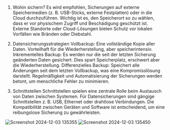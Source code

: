 1. Wohin sichern?
Es wird empfohlen, Sicherungen auf externe Speichermedien (z. B. USB-Sticks, externe Festplatten) oder in die Cloud durchzuführen.
Wichtig ist es, den Speicherort so zu wählen, dass er vor physischem Zugriff und Beschädigung geschützt ist.
Externe Standorte oder Cloud-Lösungen bieten Schutz vor lokalen Vorfällen wie Bränden oder Diebstahl.

2. Datensicherungsstrategien
Vollbackup: Eine vollständige Kopie aller Daten. Vorteilhaft für die Wiederherstellung, aber speicherintensiv.
Inkrementelles Backup: Es werden nur die seit der letzten Sicherung geänderten Daten gesichert. Dies spart Speicherplatz, erschwert aber die Wiederherstellung.
Differenzielles Backup: Speichert alle Änderungen seit dem letzten Vollbackup, was eine Kompromisslösung darstellt.
Regelmäßigkeit und Automatisierung der Sicherungen werden betont, um menschliche Fehler zu minimieren.

3. Schnittstellen
Schnittstellen spielen eine zentrale Rolle beim Austausch von Daten zwischen Systemen.
Für Datensicherungen sind gängige Schnittstellen z. B. USB, Ethernet oder drahtlose Verbindungen.
Die Kompatibilität zwischen Geräten und Software ist entscheidend, um eine reibungslose Sicherung zu gewährleisten.



![Screenshot 2024-12-03 135355](https://github.com/user-attachments/assets/4d356f74-8693-42e3-8838-5e4d51e68b3f)
![Screenshot 2024-12-03 135450](https://github.com/user-attachments/assets/57e4b94d-a40a-42ea-a088-6e3d5c2ce826)
